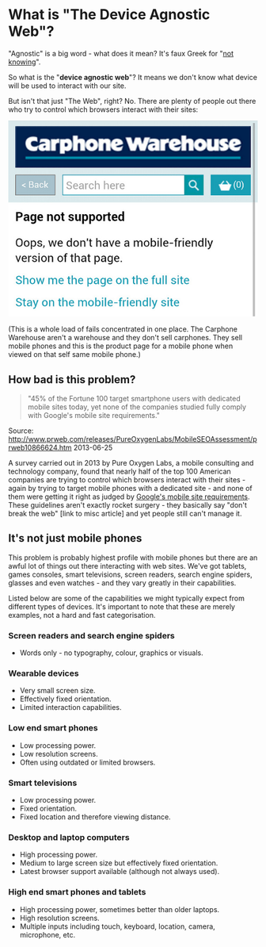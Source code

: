 # What is "The Device Agnostic Web"?

"Agnostic" is a big word - what does it mean? It's faux Greek for "<a href="http://en.wiktionary.org/wiki/agnostic">not knowing</a>".

So what is the "<strong>device agnostic web</strong>"? It means we don't know what device will be used to interact with our site.

But isn't that just "The Web", right? No. There are plenty of people out there who try to control which browsers interact with their sites:

<img src="../_img/carphone_warehouse.jpg" alt="WTF Mobile Web"/>

(This is a whole load of fails concentrated in one place. The Carphone Warehouse aren't a warehouse and they don't sell carphones. They sell mobile phones and this is the product page for a mobile phone when viewed on that self same mobile phone.)

## How bad is this problem?

> "45% of the Fortune 100 target smartphone users with dedicated mobile sites
> today, yet none of the companies studied fully comply with Google's mobile
> site requirements."

Source: <a href="http://www.prweb.com/releases/PureOxygenLabs/MobileSEOAssessment/prweb10866624.htm">http://www.prweb.com/releases/PureOxygenLabs/MobileSEOAssessment/prweb10866624.htm</a> <span class="light">2013-06-25</span>

A survey carried out in 2013 by Pure Oxygen Labs, a mobile consulting and technology company, found that nearly half of the top 100 American companies are trying to control which browsers interact with their sites - again by trying to target mobile phones with a dedicated site - and none of them were getting it right as judged by <a href="https://developers.google.com/webmasters/smartphone-sites/details">Google's mobile site requirements</a>. These guidelines aren't exactly rocket surgery - they basically say "don't break the web" [link to misc article] and yet people still can't manage it.

## It's not just mobile phones

This problem is probably highest profile with mobile phones but there are an awful lot of things out there interacting with web sites. We've got tablets, games consoles, smart televisions, screen readers, search engine spiders, glasses and even watches - and they vary greatly in their capabilities.

Listed below are some of the capabilities we might typically expect from different types of devices.  It's important to note that these are merely examples, not a hard and fast categorisation.

### Screen readers and search engine spiders

 * Words only - no typography, colour, graphics or visuals.

### Wearable devices

 * Very small screen size.
 * Effectively fixed orientation.
 * Limited interaction capabilities.

### Low end smart phones

 * Low processing power.
 * Low resolution screens.
 * Often using outdated or limited browsers.

### Smart televisions

 * Low processing power.
 * Fixed orientation.
 * Fixed location and therefore viewing distance.

### Desktop and laptop computers

 * High processing power.
 * Medium to large screen size but effectively fixed orientation.
 * Latest browser support available (although not always used).

### High end smart phones and tablets

 * High processing power, sometimes better than older laptops.
 * High resolution screens.
 * Multiple inputs including touch, keyboard, location, camera, microphone, etc.

